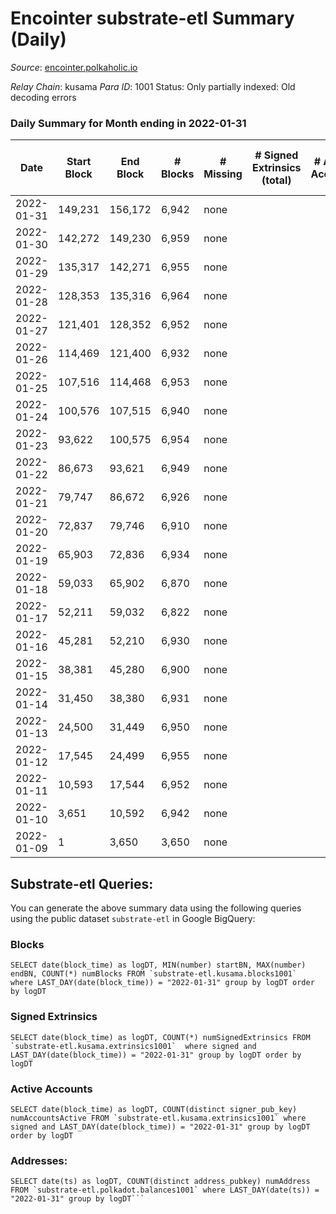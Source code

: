 # Encointer substrate-etl Summary (Daily)

_Source_: [encointer.polkaholic.io](https://encointer.polkaholic.io)

*Relay Chain*: kusama
*Para ID*: 1001
Status: Only partially indexed: Old decoding errors


### Daily Summary for Month ending in 2022-01-31


| Date | Start Block | End Block | # Blocks | # Missing | # Signed Extrinsics (total) | # Active Accounts | # Addresses with Balances | # Events | # Transfers | # XCM Transfers In | # XCM Transfers Out |
| ---- | ----------- | --------- | -------- | --------- | --------------------------- | ----------------- | ------------------------- | -------- | ----------- | ------------------ | ------------------- |
| 2022-01-31 | 149,231 | 156,172 | 6,942 | none  |  |  | 1 | 13,884 |   |   |   |
| 2022-01-30 | 142,272 | 149,230 | 6,959 | none  |  |  | 1 | 13,918 |   |   |   |
| 2022-01-29 | 135,317 | 142,271 | 6,955 | none  |  |  | 1 | 13,910 |   |   |   |
| 2022-01-28 | 128,353 | 135,316 | 6,964 | none  |  |  | 1 | 13,931 |   |   |   |
| 2022-01-27 | 121,401 | 128,352 | 6,952 | none  |  |  | 1 | 13,904 |   |   |   |
| 2022-01-26 | 114,469 | 121,400 | 6,932 | none  |  |  | 1 | 13,864 |   |   |   |
| 2022-01-25 | 107,516 | 114,468 | 6,953 | none  |  |  | 1 | 13,906 |   |   |   |
| 2022-01-24 | 100,576 | 107,515 | 6,940 | none  |  |  | 1 | 13,880 |   |   |   |
| 2022-01-23 | 93,622 | 100,575 | 6,954 | none  |  |  | 1 | 13,908 |   |   |   |
| 2022-01-22 | 86,673 | 93,621 | 6,949 | none  |  |  | 1 | 13,898 |   |   |   |
| 2022-01-21 | 79,747 | 86,672 | 6,926 | none  |  |  | 1 | 13,855 |   |   |   |
| 2022-01-20 | 72,837 | 79,746 | 6,910 | none  |  |  | 1 | 13,820 |   |   |   |
| 2022-01-19 | 65,903 | 72,836 | 6,934 | none  |  |  | 1 | 13,868 |   |   |   |
| 2022-01-18 | 59,033 | 65,902 | 6,870 | none  |  |  | 1 | 13,740 |   |   |   |
| 2022-01-17 | 52,211 | 59,032 | 6,822 | none  |  |  | 1 | 13,644 |   |   |   |
| 2022-01-16 | 45,281 | 52,210 | 6,930 | none  |  |  | 1 | 13,860 |   |   |   |
| 2022-01-15 | 38,381 | 45,280 | 6,900 | none  |  |  | 1 | 13,803 |   |   |   |
| 2022-01-14 | 31,450 | 38,380 | 6,931 | none  |  |  | 1 | 13,862 |   |   |   |
| 2022-01-13 | 24,500 | 31,449 | 6,950 | none  |  |  | 1 | 13,900 |   |   |   |
| 2022-01-12 | 17,545 | 24,499 | 6,955 | none  |  |  | 1 | 13,910 |   |   |   |
| 2022-01-11 | 10,593 | 17,544 | 6,952 | none  |  |  | 1 | 13,904 |   |   |   |
| 2022-01-10 | 3,651 | 10,592 | 6,942 | none  |  |  | 1 | 13,884 |   |   |   |
| 2022-01-09 | 1 | 3,650 | 3,650 | none  |  |  | 1 | 7,300 |   |   |   |

## Substrate-etl Queries:
You can generate the above summary data using the following queries using the public dataset `substrate-etl` in Google BigQuery:


### Blocks
```
SELECT date(block_time) as logDT, MIN(number) startBN, MAX(number) endBN, COUNT(*) numBlocks FROM `substrate-etl.kusama.blocks1001`  where LAST_DAY(date(block_time)) = "2022-01-31" group by logDT order by logDT
```


### Signed Extrinsics
```
SELECT date(block_time) as logDT, COUNT(*) numSignedExtrinsics FROM `substrate-etl.kusama.extrinsics1001`  where signed and LAST_DAY(date(block_time)) = "2022-01-31" group by logDT order by logDT
```


### Active Accounts
```
SELECT date(block_time) as logDT, COUNT(distinct signer_pub_key) numAccountsActive FROM `substrate-etl.kusama.extrinsics1001` where signed and LAST_DAY(date(block_time)) = "2022-01-31" group by logDT order by logDT
```


### Addresses:
```
SELECT date(ts) as logDT, COUNT(distinct address_pubkey) numAddress FROM `substrate-etl.polkadot.balances1001` where LAST_DAY(date(ts)) = "2022-01-31" group by logDT```

